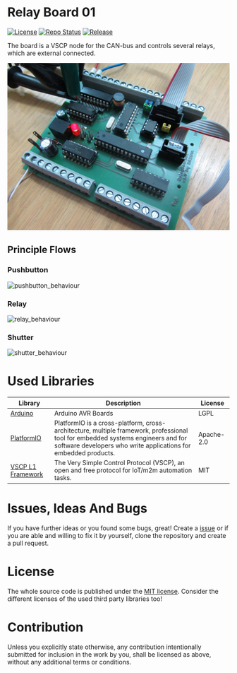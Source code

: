 # Relay Board 01 <!-- omit in toc -->

[![License](https://img.shields.io/badge/license-MIT-blue.svg)](http://choosealicense.com/licenses/mit/)
[![Repo Status](https://www.repostatus.org/badges/latest/wip.svg)](https://www.repostatus.org/#wip)
[![Release](https://img.shields.io/github/release/BlueAndi/RelayBoard01.svg)](https://github.com/BlueAndi/RelayBoard01/releases)

The board is a VSCP node for the CAN-bus and controls several relays, which are external connected.

![prototype](./doc/images/prototype.jpg)

## Principle Flows

### Pushbutton
![pushbutton_behaviour](http://www.plantuml.com/plantuml/proxy?cache=no&src=https://raw.githubusercontent.com/BlueAndi/RelayBoard01/master/doc/architecture/pushbutton_behavior.plantuml)

### Relay
![relay_behaviour](http://www.plantuml.com/plantuml/proxy?cache=no&src=https://raw.githubusercontent.com/BlueAndi/RelayBoard01/master/doc/architecture/relay_behavior.plantuml)

### Shutter
![shutter_behaviour](http://www.plantuml.com/plantuml/proxy?cache=no&src=https://raw.githubusercontent.com/BlueAndi/RelayBoard01/master/doc/architecture/shutter_behavior.plantuml)

# Used Libraries

| Library | Description | License |
| - | - | - |
| [Arduino](https://github.com/arduino/ArduinoCore-avr) | Arduino AVR Boards | LGPL |
| [PlatformIO](https://platformio.org) | PlatformIO is a cross-platform, cross-architecture, multiple framework, professional tool for embedded systems engineers and for software developers who write applications for embedded products. | Apache-2.0 |
| [VSCP L1 Framework](https://github.com/BlueAndi/vscp-framework) | The Very Simple Control Protocol (VSCP), an open and free protocol for IoT/m2m automation tasks. | MIT |

# Issues, Ideas And Bugs
If you have further ideas or you found some bugs, great! Create a [issue](https://github.com/BlueAndi/RelayBoard01/issues) or if you are able and willing to fix it by yourself, clone the repository and create a pull request.

# License
The whole source code is published under the [MIT license](http://choosealicense.com/licenses/mit/).
Consider the different licenses of the used third party libraries too!

# Contribution
Unless you explicitly state otherwise, any contribution intentionally submitted for inclusion in the work by you, shall be licensed as above, without any
additional terms or conditions.
